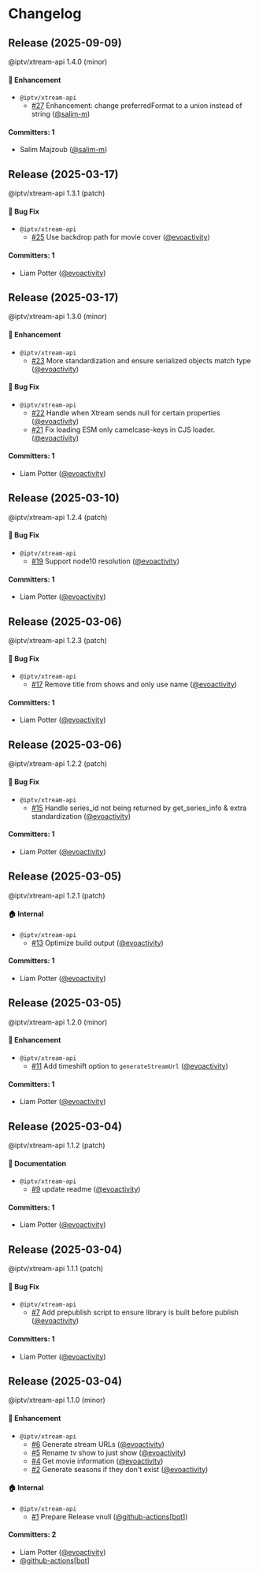 # Changelog

## Release (2025-09-09)

@iptv/xtream-api 1.4.0 (minor)

#### :rocket: Enhancement
* `@iptv/xtream-api`
  * [#27](https://github.com/ektotv/xtream-api/pull/27) Enhancement: change preferredFormat to a union instead of string ([@salim-m](https://github.com/salim-m))

#### Committers: 1
- Salim Majzoub ([@salim-m](https://github.com/salim-m))

## Release (2025-03-17)

@iptv/xtream-api 1.3.1 (patch)

#### :bug: Bug Fix
* `@iptv/xtream-api`
  * [#25](https://github.com/ektotv/xtream-api/pull/25) Use backdrop path for movie cover ([@evoactivity](https://github.com/evoactivity))

#### Committers: 1
- Liam Potter ([@evoactivity](https://github.com/evoactivity))

## Release (2025-03-17)

@iptv/xtream-api 1.3.0 (minor)

#### :rocket: Enhancement
* `@iptv/xtream-api`
  * [#23](https://github.com/ektotv/xtream-api/pull/23) More standardization and ensure serialized objects match type ([@evoactivity](https://github.com/evoactivity))

#### :bug: Bug Fix
* `@iptv/xtream-api`
  * [#22](https://github.com/ektotv/xtream-api/pull/22) Handle when Xtream sends null for certain properties ([@evoactivity](https://github.com/evoactivity))
  * [#21](https://github.com/ektotv/xtream-api/pull/21) Fix loading ESM only camelcase-keys in CJS loader. ([@evoactivity](https://github.com/evoactivity))

#### Committers: 1
- Liam Potter ([@evoactivity](https://github.com/evoactivity))

## Release (2025-03-10)

@iptv/xtream-api 1.2.4 (patch)

#### :bug: Bug Fix
* `@iptv/xtream-api`
  * [#19](https://github.com/ektotv/xtream-api/pull/19) Support node10 resolution ([@evoactivity](https://github.com/evoactivity))

#### Committers: 1
- Liam Potter ([@evoactivity](https://github.com/evoactivity))

## Release (2025-03-06)

@iptv/xtream-api 1.2.3 (patch)

#### :bug: Bug Fix
* `@iptv/xtream-api`
  * [#17](https://github.com/ektotv/xtream-api/pull/17) Remove title from shows and only use name ([@evoactivity](https://github.com/evoactivity))

#### Committers: 1
- Liam Potter ([@evoactivity](https://github.com/evoactivity))

## Release (2025-03-06)

@iptv/xtream-api 1.2.2 (patch)

#### :bug: Bug Fix
* `@iptv/xtream-api`
  * [#15](https://github.com/ektotv/xtream-api/pull/15) Handle series_id not being returned by get_series_info & extra standardization ([@evoactivity](https://github.com/evoactivity))

#### Committers: 1
- Liam Potter ([@evoactivity](https://github.com/evoactivity))

## Release (2025-03-05)

@iptv/xtream-api 1.2.1 (patch)

#### :house: Internal
* `@iptv/xtream-api`
  * [#13](https://github.com/ektotv/xtream-api/pull/13) Optimize build output ([@evoactivity](https://github.com/evoactivity))

#### Committers: 1
- Liam Potter ([@evoactivity](https://github.com/evoactivity))

## Release (2025-03-05)

@iptv/xtream-api 1.2.0 (minor)

#### :rocket: Enhancement
* `@iptv/xtream-api`
  * [#11](https://github.com/ektotv/xtream-api/pull/11) Add timeshift option to `generateStreamUrl` ([@evoactivity](https://github.com/evoactivity))

#### Committers: 1
- Liam Potter ([@evoactivity](https://github.com/evoactivity))

## Release (2025-03-04)

@iptv/xtream-api 1.1.2 (patch)

#### :memo: Documentation
* `@iptv/xtream-api`
  * [#9](https://github.com/ektotv/xtream-api/pull/9) update readme ([@evoactivity](https://github.com/evoactivity))

#### Committers: 1
- Liam Potter ([@evoactivity](https://github.com/evoactivity))

## Release (2025-03-04)

@iptv/xtream-api 1.1.1 (patch)

#### :bug: Bug Fix
* `@iptv/xtream-api`
  * [#7](https://github.com/ektotv/xtream-api/pull/7) Add prepublish script to ensure library is built before publish ([@evoactivity](https://github.com/evoactivity))

#### Committers: 1
- Liam Potter ([@evoactivity](https://github.com/evoactivity))

## Release (2025-03-04)

@iptv/xtream-api 1.1.0 (minor)

#### :rocket: Enhancement
* `@iptv/xtream-api`
  * [#6](https://github.com/ektotv/xtream-api/pull/6) Generate stream URLs ([@evoactivity](https://github.com/evoactivity))
  * [#5](https://github.com/ektotv/xtream-api/pull/5) Rename tv show to just show ([@evoactivity](https://github.com/evoactivity))
  * [#4](https://github.com/ektotv/xtream-api/pull/4) Get movie information ([@evoactivity](https://github.com/evoactivity))
  * [#2](https://github.com/ektotv/xtream-api/pull/2) Generate seasons if they don't exist ([@evoactivity](https://github.com/evoactivity))

#### :house: Internal
* `@iptv/xtream-api`
  * [#1](https://github.com/ektotv/xtream-api/pull/1) Prepare Release vnull ([@github-actions[bot]](https://github.com/apps/github-actions))

#### Committers: 2
- Liam Potter ([@evoactivity](https://github.com/evoactivity))
- [@github-actions[bot]](https://github.com/apps/github-actions)





